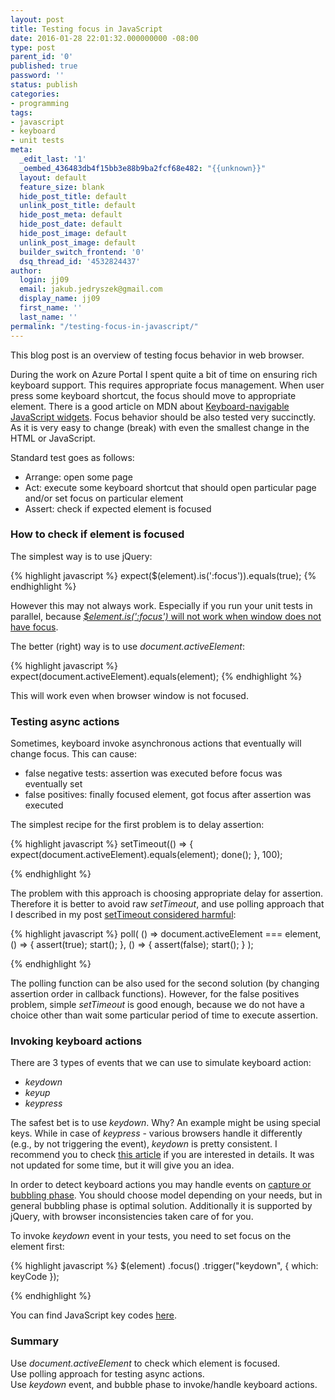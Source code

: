```yaml
---
layout: post
title: Testing focus in JavaScript
date: 2016-01-28 22:01:32.000000000 -08:00
type: post
parent_id: '0'
published: true
password: ''
status: publish
categories:
- programming
tags:
- javascript
- keyboard
- unit tests
meta:
  _edit_last: '1'
  _oembed_436483db4f15bb3e88b9ba2fcf68e482: "{{unknown}}"
  layout: default
  feature_size: blank
  hide_post_title: default
  unlink_post_title: default
  hide_post_meta: default
  hide_post_date: default
  hide_post_image: default
  unlink_post_image: default
  builder_switch_frontend: '0'
  dsq_thread_id: '4532824437'
author:
  login: jj09
  email: jakub.jedryszek@gmail.com
  display_name: jj09
  first_name: ''
  last_name: ''
permalink: "/testing-focus-in-javascript/"
---
```

<p>This blog post is an overview of testing focus behavior in web browser.</p>
<p>During the work on Azure Portal I spent quite a bit of time on ensuring rich keyboard support. This requires appropriate focus management. When user press some keyboard shortcut, the focus should move to appropriate element. There is a good article on MDN about <a href="https://developer.mozilla.org/en-US/docs/Web/Accessibility/Keyboard-navigable_JavaScript_widgets">Keyboard-navigable JavaScript widgets</a>. Focus behavior should be also tested very succinctly. As it is very easy to change (break) with even the smallest change in the HTML or JavaScript.</p>
<p>Standard test goes as follows:</p>
<ul>
<li>Arrange: open some page</li>
<li>Act: execute some keyboard shortcut that should open particular page and/or set focus on particular element</li>
<li>Assert: check if expected element is focused</li>
</ul>
<h3>How to check if element is focused</h3>
<p>The simplest way is to use jQuery:</p>

{% highlight javascript %}
expect($(element).is(':focus')).equals(true);
{% endhighlight %}

<p>However this may not always work. Especially if you run your unit tests in parallel, because <a href="https://shanetomlinson.com/2014/test-element-focus-javascript/"><em>$element.is(':focus')</em> will not work when window does not have focus</a>.</p>
<p>The better (right) way is to use <em>document.activeElement</em>:</p>

{% highlight javascript %}
expect(document.activeElement).equals(element);
{% endhighlight %}

<p>This will work even when browser window is not focused.</p>
<h3>Testing async actions</h3>
<p>Sometimes, keyboard invoke asynchronous actions that eventually will change focus. This can cause:</p>
<ul>
<li>false negative tests: assertion was executed before focus was eventually set</li>
<li>false positives: finally focused element, got focus after assertion was executed</li>
</ul>
<p>The simplest recipe for the first problem is to delay assertion:</p>

{% highlight javascript %}
setTimeout(() => {
    expect(document.activeElement).equals(element);
    done();
}, 100);

{% endhighlight %}

<p>The problem with this approach is choosing appropriate delay for assertion. Therefore it is better to avoid raw <em>setTimeout</em>, and use polling approach that I described in my post <a href="http://jj09.net/settimeout-considered-harmful/">setTimeout considered harmful</a>:</p>

{% highlight javascript %}
poll(
  () => document.activeElement === element, 
  () => {
        assert(true);
        start();
  },
  () => {
        assert(false);
        start();
  }
);

{% endhighlight %}

<p>The polling function can be also used for the second solution (by changing assertion order in callback functions). However, for the false positives problem, simple <em>setTimeout</em> is good enough, because we do not have a choice other than wait some particular period of time to execute assertion.</p>
<h3>Invoking keyboard actions</h3>
<p>There are 3 types of events that we can use to simulate keyboard action:</p>
<ul>
<li><em>keydown</em></li>
<li><em>keyup</em></li>
<li><em>keypress</em></li>
</ul>
<p>The safest bet is to use <em>keydown</em>. Why? An example might be using special keys. While in case of <em>keypress</em> - various browsers handle it differently (e.g., by not triggering the event), <em>keydown</em> is pretty consistent. I recommend you to check <a href="http://unixpapa.com/js/key.html">this article</a> if you are interested in details. It was not updated for some time, but it will give you an idea.</p>
<p>In order to detect keyboard actions you may handle events on <a href="http://javascript.info/tutorial/bubbling-and-capturing">capture or bubbling phase</a>. You should choose model depending on your needs, but in general bubbling phase is optimal solution. Additionally it is supported by jQuery, with browser inconsistencies taken care of for you.</p>
<p>To invoke <em>keydown</em> event in your tests, you need to set focus on the element first:</p>

{% highlight javascript %}
$(element)
  .focus()
  .trigger("keydown", { which: keyCode });

{% endhighlight %}

<p>You can find JavaScript key codes <a href="https://css-tricks.com/snippets/javascript/javascript-keycodes/">here</a>.</p>
<h3>Summary</h3>
<p>Use <em>document.activeElement</em> to check which element is focused.<br />
Use polling approach for testing async actions.<br />
Use <em>keydown</em> event, and bubble phase to invoke/handle keyboard actions.</p>
